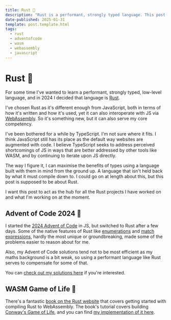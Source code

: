 ```yaml
---
title: Rust 🦀
description: "Rust is a performant, strongly typed language. This post covers why I chose to learn it, and some stuff I've made with it."
date-published: 2025-01-31
template: post.template.html
tags:
  - rust
  - adventofcode
  - wasm
  - webassembly
  - javascript
---
```


# Rust 🦀

For some time I've wanted to learn a performant, strongly typed, low-level language, and in 2024 I decided that language is [Rust][rust-lang].

I've chosen Rust as it's different enough from JavaScript, both in terms of how it's written and how it's used, yet it can also interoperate with JS via [WebAssembly][wasm]. So it's something new, but it can also serve my core competency.

I've been bothered for a while by TypeScript. I'm not sure where it fits. I think JavaScript still has its place as the default way websites are augmented with code. I believe TypeScript seeks to address perceived shortcomings of JS in ways that are better addressed by other tools like WASM, and by continuing to iterate upon JS directly.

The way I figure it, I can maximise the benefits of types using a language built with them in mind from the ground up. A language that isn't held back by what it must compile down to. I could go on at length about this, but this post is supposed to be about Rust.

I want this post to act as the hub for all the Rust projects I have worked on and what I'm working on at the moment.

## Advent of Code 2024 🎄

I started the [2024 Advent of Code][aoc2024] in JS, but switched to Rust after a few days. Some of the native features of Rust like [enumerations][rust-enum] and [match expressions][rust-match], hardly the most unique or groundbreaking, made some of the problems easier to reason about for me.

Also, my Advent of Code solutions tend not to be most efficient as my maths background is a bit weak, so using a performant language like Rust serves to compensate for some of that.

You can [check out my solutions here][my-aoc2024] if you're interested.

## WASM Game of Life 🧬

There's a fantastic [book on the Rust website][rust-wasm-book] that covers getting started with compiling Rust to WebAssembly. The book's tutorial covers building [Conway's Game of Life][game-of-life], and you can find [my implementation of it here][my-gol].

[rust-lang]: https://www.rust-lang.org/
[wasm]: https://developer.mozilla.org/en-US/docs/WebAssembly
[aoc2024]: https://adventofcode.com/2024
[rust-enum]: https://doc.rust-lang.org/book/ch06-01-defining-an-enum.html
[rust-match]: https://doc.rust-lang.org/book/ch06-02-match.html
[my-aoc2024]: https://github.com/chrisnewtn/adventofcode2024
[rust-wasm-book]: https://rustwasm.github.io/docs/book/
[game-of-life]: https://en.wikipedia.org/wiki/Conway%27s_Game_of_Life
[my-gol]: https://game-of-life.chrisnewtn.com/
